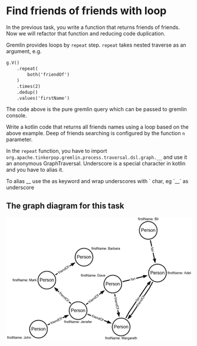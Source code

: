 # Find friends of friends with loop

In the previous task, you write a function that returns friends of friends.
Now we will refactor that function and reducing code duplication.

Gremlin provides loops by `repeat` step.
`repeat` takes nested traverse as an argument, e.g.

```text
g.V()
    .repeat(
        both('friendOf')
    )
    .times(2)
    .dedup()
    .values('firstName')
```

The code above is the pure gremlin query which can be passed to gremlin console.

Write a kotlin code that returns all friends names using a loop based on the above example.
Deep of friends searching is configured by the function `n` parameter.

In the `repeat` function, you have to import `org.apache.tinkerpop.gremlin.process.traversal.dsl.graph.__` and use it an anonymous GraphTraversal.
Underscore is a special character in kotlin and you have to alias it.

<div class="hint">To alias __ use the as keyword and wrap underscores with ` char, eg `__` as underscore</div>

## The graph diagram for this task
![Data graph](../resources/dataGraph.png)
